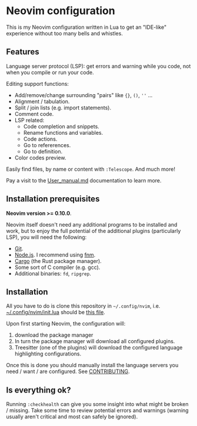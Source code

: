 # Neovim configuration

This is my Neovim configuration written in Lua to get an "IDE-like"
experience without too many bells and whistles.


## Features

Language server protocol (LSP): get errors and warning while you code, not when you compile or run your code.

Editing support functions:
- Add/remove/change surrounding "pairs" like `{}`, `()`, `''` ...
- Alignment / tabulation.
- Split / join lists (e.g. import statements).
- Comment code.
- LSP related:
  - Code completion and snippets.
  - Rename functions and variables.
  - Code actions.
  - Go to refererences.
  - Go to definition.
- Color codes preview.

Easily find files, by name or content with `:Telescope`. And much more!

Pay a visit to the [User_manual.md](./User_manual.md) documentation to learn more.


## Installation prerequisites

**Neovim version >= 0.10.0**.

Neovim itself doesn't need any additional programs to be installed
and work, but to enjoy the full potential of the additional
plugins (particularly LSP), you will need the following:
- [Git](https://git-scm.com/).
- [Node.js](https://nodejs.org/en). I recommend using [fnm](https://github.com/Schniz/fnm).
- [Cargo](https://github.com/rust-lang/cargo) (the Rust package manager).
- Some sort of C compiler (e.g. gcc).
- Additional binaries: `fd`, `ripgrep`.


## Installation

All you have to do is clone this repository in `~/.config/nvim`,
i.e. [~/.config/nvim/init.lua](~/.config/nvim/init.lua) should be
[this file](./init.lua).

Upon first starting Neovim, the configuration will:
1. download the package manager
1. In turn the package manager will download all configured plugins.
1. Treesitter (one of the plugins) will download the configured language
   highlighting configurations.

Once this is done you should manually install the language servers you need /
want / are configured. See [CONTRIBUTING](./CONTRIBUTING.md##lsp-configuration).


## Is everything ok?

Running `:checkhealth` can give you some insight into what might be
broken / missing. Take some time to review potential errors and
warnings (warning usually aren't critical and most can safely be
ignored).

